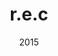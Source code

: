 ---
link: 'https://sm-ll.bandcamp.com/album/batch-0000'
title: r.e.c
artist: r.e.c
format: batch
cat_prefix: batch
number: '0000'
edition: digital vinyl
limited: unlimited '17'
date: "2015"
---